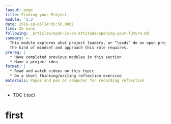 ```yaml
---
layout: page
title: Finding your Project
module: '1.3'
date: 2016-10-06T14:05:56.000Z
time: 25 mins
following: _articles/open-is-an-attitude/opening-your-future.md
summary: >-
  This module explores what project leaders, or “leads” do on open projects, and
  the kind of mindset and approach this role requires.
prereq: |
  * Have completed previous modules in this section
  * Have a project idea
format: |
  * Read and watch videos on this topic
  * Do a short thinking/writing reflection exercise
materials: Paper and pen or computer for recording reflection
---
```


- TOC {:toc}

# first
